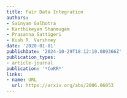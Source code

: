 ```yaml
---
title: Fair Data Integration
authors:
- Sainyam Galhotra
- Karthikeyan Shanmugam
- Prasanna Sattigeri
- Kush R. Varshney
date: '2020-01-01'
publishDate: '2024-10-29T18:12:19.089366Z'
publication_types:
- article-journal
publication: '*CoRR*'
links:
- name: URL
  url: https://arxiv.org/abs/2006.06053
---
```


